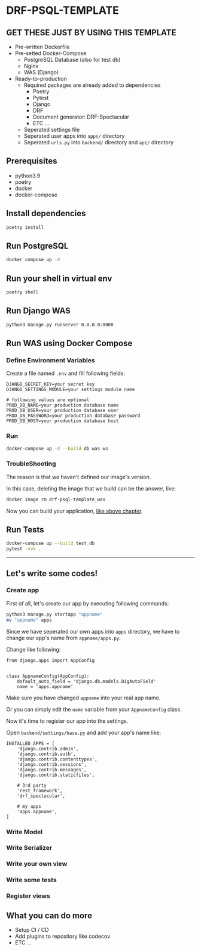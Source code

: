 # DRF-PSQL-TEMPLATE

## GET THESE JUST BY USING THIS TEMPLATE

- Pre-written Dockerfile
- Pre-setted Docker-Compose
  - PostgreSQL Database (also for test db)
  - Nginx
  - WAS (Django)
- Ready-to-production
  - Required packages are already added to dependencies
    - Poetry
    - Pytest
    - Django
    - DRF
    - Document generator: DRF-Spectacular
    - ETC ...
  - Seperated settings file
  - Seperated user apps into `apps/` directory
  - Seperated `urls.py` into `backend/` directory and `api/` directory

## Prerequisites

- python3.9
- poetry
- docker
- docker-compose

## Install dependencies

```sh
poetry install
```

## Run PostgreSQL

```sh
docker compose up -d
```

## Run your shell in virtual env

```sh
poetry shell
```

## Run Django WAS

```sh
python3 manage.py runserver 0.0.0.0:8000
```

## Run WAS using Docker Compose

### Define Environment Variables

Create a file named `.env` and fill following fields:

```env
DJANGO_SECRET_KEY=your secret key
DJANGO_SETTINGS_MODULE=your settings module name

# following values are optional
PROD_DB_NAME=your production database name
PROD_DB_USER=your production database user
PROD_DB_PASSWORD=your production database password
PROD_DB_HOST=your production database host
```

### Run

```sh
docker-compose up -d --build db was ws
```

### TroubleShooting

The reason is that we haven't defined our image's version.

In this case, deleting the image that we build can be the answer, like:

```sh
docker image rm drf-psql-template_was
```

Now you can build your application, [like above chapter](###Run).

## Run Tests

```sh
docker-compose up --build test_db
pytest -vvk .
```

---

## Let's write some codes!

### Create app

First of all, let's create our app by executing following commands:

```sh
python3 manage.py startapp "appname"
mv "appname" apps
```

Since we have seperated our own apps into `apps` directory, we have to change our app's name from `appname/apps.py`.

Change like following:

```python3
from django.apps import AppConfig


class AppnameConfig(AppConfig):
    default_auto_field = 'django.db.models.BigAutoField'
    name = 'apps.appname'
```

Make sure you have changed `appname` into your real app name.

Or you can simply edit the `name` variable from your `AppnameConfig` class.

Now it's time to register our app into the settings.

Open `backend/settings/base.py` and add your app's name like:

```python3
INSTALLED_APPS = [
    'django.contrib.admin',
    'django.contrib.auth',
    'django.contrib.contenttypes',
    'django.contrib.sessions',
    'django.contrib.messages',
    'django.contrib.staticfiles',

    # 3rd party
    'rest_framework',
    'drf_spectacular',

    # my apps
    'apps.appname',
]
```

### Write Model

### Write Serializer

### Write your own view

### Write some tests

### Register views

## What you can do more

- Setup CI / CD
- Add plugins to repository like codecov
- ETC ...

